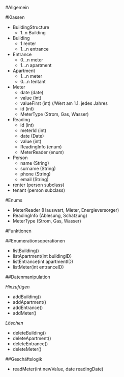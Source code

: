 #Allgemein


#Klassen

- BuildingStructure
	- 1..n Building
- Building
	- 1 renter
	- 1...n entrance 
- Entrance
	- 0...n meter
	- 1...n apartment
- Apartment
	- 1...n meter
	- 0...n tentant
- Meter
	- date (date)
	- value (int)
	- valueFirst (int) //Wert am 1.1. jedes Jahres
	- id (int)
	- MeterType (Strom, Gas, Wasser)
- Reading
	- id (int)
	- meterId (int)
	- date (Date)
	- value (int)
	- ReadingInfo (enum)
	- MeterReader (enum)
- Person
	- name (String)
	- surname (String)
	- phone (String)
	- email (String)
- renter (person subclass)
- tenant (person subclass)

#Enums

- MeterReader (Hauswart, Mieter, Energieversorger)
- ReadingInfo (Ablesung, Schätzung)
- MeterType (Strom, Gas, Wasser)
 
#Funktionen

##Enumerationsoperationen

- listBuilding()
- listApartment(int buildingID)
- listEntrance(int apartmentID)
- listMeter(int entranceID)

##Datenmanipulation

*Hinzufügen*

- addBuilding()
- addApartment()
- addEntrance()
- addMeter()

*Löschen*

- deleteBuilding()
- deleteApartment()
- deleteEntrance()
- deleteMeter()


##Geschäftslogik

- readMeter(int newValue, date readingDate)